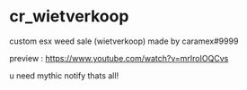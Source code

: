 # cr_wietverkoop
custom esx weed sale (wietverkoop) made by caramex#9999

preview : https://www.youtube.com/watch?v=mrIroIOQCvs

u need mythic notify thats all!
